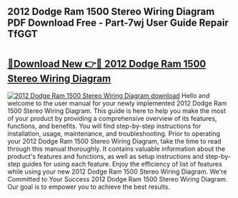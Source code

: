 ## 2012 Dodge Ram 1500 Stereo Wiring Diagram PDF Download Free - Part-7wj User Guide Repair TfGGT

# <h2><a href="http://dfj7ye8.blite.top/?on=2012+Dodge+Ram+1500+Stereo+Wiring+Diagram">🔗Download New 👉🔴 2012 Dodge Ram 1500 Stereo Wiring Diagram</a></h2>

[![2012 Dodge Ram 1500 Stereo Wiring Diagram download](https://i.imgur.com/lujVjoI.png)](http://dfj7ye8.blite.top/?on=2012+Dodge+Ram+1500+Stereo+Wiring+Diagram)
Hello and welcome to the user manual for your newly implemented 2012 Dodge Ram 1500 Stereo Wiring Diagram. This guide is here to help you make the most of your product by providing a comprehensive overview of its features, functions, and benefits. You will find step-by-step instructions for installation, usage, maintenance, and troubleshooting. Prior to operating your 2012 Dodge Ram 1500 Stereo Wiring Diagram, take the time to read through this manual thoroughly. It contains valuable information about the product's features and functions, as well as setup instructions and step-by-step guides for using each feature. Enjoy the efficiency of list of features while using your new 2012 Dodge Ram 1500 Stereo Wiring Diagram. We're Committed to Your Success 2012 Dodge Ram 1500 Stereo Wiring Diagram. Our goal is to empower you to achieve the best results.
